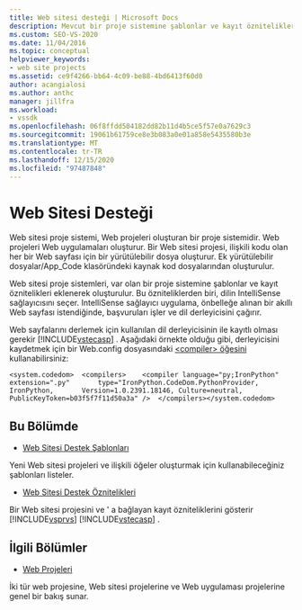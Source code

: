 ```yaml
---
title: Web sitesi desteği | Microsoft Docs
description: Mevcut bir proje sistemine şablonlar ve kayıt öznitelikleri eklenerek oluşturulan Web sitesi proje sistemleri hakkında bilgi edinin.
ms.custom: SEO-VS-2020
ms.date: 11/04/2016
ms.topic: conceptual
helpviewer_keywords:
- web site projects
ms.assetid: ce9f4266-bb64-4c09-be88-4bd6413f60d0
author: acangialosi
ms.author: anthc
manager: jillfra
ms.workload:
- vssdk
ms.openlocfilehash: 06f8ffdd504182dd82b11d4b5ce5f57e0a7629c3
ms.sourcegitcommit: 19061b61759ce8e3b083a0e01a858e5435580b3e
ms.translationtype: MT
ms.contentlocale: tr-TR
ms.lasthandoff: 12/15/2020
ms.locfileid: "97487848"
---
```

# <a name="web-site-support"></a>Web Sitesi Desteği
Web sitesi proje sistemi, Web projeleri oluşturan bir proje sistemidir. Web projeleri Web uygulamaları oluşturur. Bir Web sitesi projesi, ilişkili kodu olan her bir Web sayfası için bir yürütülebilir dosya oluşturur. Ek yürütülebilir dosyalar/App_Code klasöründeki kaynak kod dosyalarından oluşturulur.

 Web sitesi proje sistemleri, var olan bir proje sistemine şablonlar ve kayıt öznitelikleri eklenerek oluşturulur. Bu özniteliklerden biri, dilin IntelliSense sağlayıcısını seçer. IntelliSense sağlayıcı uygulama, önbelleğe alınan bir akıllı Web sayfası istendiğinde, başvuruları işler ve dil derleyicisini çağırır.

 Web sayfalarını derlemek için kullanılan dil derleyicisinin ile kayıtlı olması gerekir [!INCLUDE[vstecasp](../../code-quality/includes/vstecasp_md.md)] . Aşağıdaki örnekte olduğu gibi, derleyicisini kaydetmek için bir Web.config dosyasındaki [ \<compiler> öğesini](/dotnet/framework/configure-apps/file-schema/compiler/compiler-element) kullanabilirsiniz:

```
<system.codedom>  <compilers>    <compiler language="py;IronPython" extension=".py"       type="IronPython.CodeDom.PythonProvider, IronPython,       Version=1.0.2391.18146, Culture=neutral,       PublicKeyToken=b03f5f7f11d50a3a" />  </compilers></system.codedom>
```

## <a name="in-this-section"></a>Bu Bölümde
- [Web Sitesi Destek Şablonları](../../extensibility/internals/web-site-support-templates.md)

 Yeni Web sitesi projeleri ve ilişkili öğeler oluşturmak için kullanabileceğiniz şablonları listeler.

- [Web Sitesi Destek Öznitelikleri](../../extensibility/internals/web-site-support-attributes.md)

 Bir Web sitesi projesini ve ' a bağlayan kayıt özniteliklerini gösterir [!INCLUDE[vsprvs](../../code-quality/includes/vsprvs_md.md)] [!INCLUDE[vstecasp](../../code-quality/includes/vstecasp_md.md)] .

## <a name="related-sections"></a>İlgili Bölümler
- [Web Projeleri](../../extensibility/internals/web-projects.md)

 İki tür web projesine, Web sitesi projelerine ve Web uygulaması projelerine genel bir bakış sunar.
